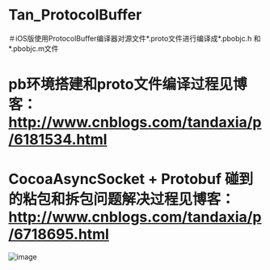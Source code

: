 # Tan_ProtocolBuffer
＃iOS版使用ProtocolBuffer编译器对源文件*.proto文件进行编译成*.pbobjc.h 和 *.pbobjc.m文件

# pb环境搭建和proto文件编译过程见博客：http://www.cnblogs.com/tandaxia/p/6181534.html
# CocoaAsyncSocket + Protobuf 碰到的粘包和拆包问题解决过程见博客：http://www.cnblogs.com/tandaxia/p/6718695.html

![image](https://github.com/xiaotanit/Tan_ProtocolBuffer/blob/master/2.gif)
